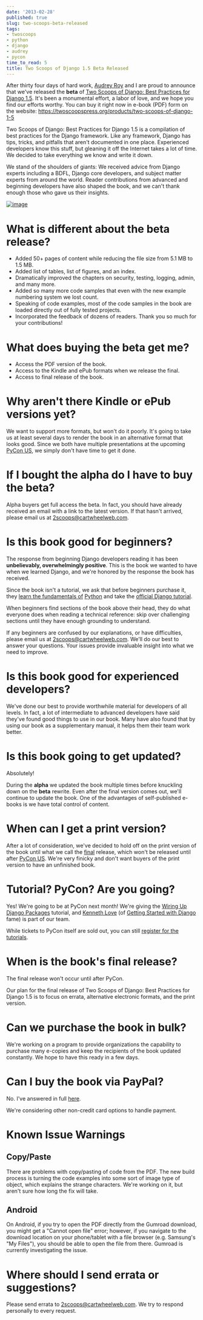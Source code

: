 ```yaml
---
date: '2013-02-28'
published: true
slug: two-scoops-beta-released
tags:
- twoscoops
- python
- django
- audrey
- pycon
time_to_read: 5
title: Two Scoops of Django 1.5 Beta Released
---
```


After thirty four days of hard work, [Audrey Roy](https://www.codemakesmehappy.com/)
and I are proud to announce that we've released the **beta** of [Two
Scoops of Django: Best Practices for Django
1.5](https://twoscoopspress.org/products/two-scoops-of-django-1-5). It's been a monumental effort, a labor
of love, and we hope you find our efforts worthy. You can buy it right
now in e-book (PDF) form on the website: <https://twoscoopspress.org/products/two-scoops-of-django-1-5>

Two Scoops of Django: Best Practices for Django 1.5 is a compilation of
best practices for the Django framework. Like any framework, Django has
tips, tricks, and pitfalls that aren't documented in one place.
Experienced developers know this stuff, but gleaning it off the Internet
takes a lot of time. We decided to take everything we know and write it
down.

We stand of the shoulders of giants: We received advice from Django
experts including a BDFL, Django core developers, and subject matter
experts from around the world. Reader contributions from advanced and
beginning developers have also shaped the book, and we can't thank
enough those who gave us their insights.

[![image](https://s3.amazonaws.com/twoscoops/img/tsd-cover-beta.png)](https://twoscoopspress.org/products/two-scoops-of-django-1-5/)

<a name="features"></a>
What is different about the beta release?
=========================================

-   Added 50+ pages of content while reducing the file size from 5.1 MB
    to 1.5 MB.
-   Added list of tables, list of figures, and an index.
-   Dramatically improved the chapters on security, testing, logging,
    admin, and many more.
-   Added so many more code samples that even with the new example
    numbering system we lost count.
-   Speaking of code examples, most of the code samples in the book are
    loaded directly out of fully tested projects.
-   Incorporated the feedback of dozens of readers. Thank you so much
    for your contributions!

<a name="what-do-i-get"></a>
What does buying the beta get me?
=================================

-   Access the PDF version of the book.
-   Access to the Kindle and ePub formats when we release the final.
-   Access to final release of the book.

<a name="alternative-formats"></a>
Why aren't there Kindle or ePub versions yet?
==============================================

We want to support more formats, but won't do it poorly. It's going to
take us at least several days to render the book in an alternative
format that looks good. Since we both have multiple presentations at the
upcoming [PyCon US](https://us.pycon.org/2013/), we simply don't have
time to get it done.

<a name="alpha-buyers"></a>
If I bought the alpha do I have to buy the beta?
================================================

Alpha buyers get full access the beta. In fact, you should have already
received an email with a link to the latest version. If that hasn't
arrived, please email us at <2scoops@cartwheelweb.com>.

<a name="beginners"></a>
Is this book good for beginners?
================================

The response from beginning Django developers reading it has been
**unbelievably, overwhelmingly positive**. This is the book we wanted to
have when we learned Django, and we're honored by the response the book
has received.

Since the book isn't a tutorial, we ask that before beginners purchase
it, they [learn the fundamentals of](http://learnpythonthehardway.org/)
[Python](http://www.amazon.com/Learn-Python-Hard-Way-Introduction/dp/0321884914/?ie=UTF8&tag=ihpydanny-20)
and take the [official Django
tutorial](https://docs.djangoproject.com/en/1.5/intro/tutorial01/).

When beginners find sections of the book above their head, they do what
everyone does when reading a technical reference: skip over challenging
sections until they have enough grounding to understand.

If any beginners are confused by our explanations, or have difficulties,
please email us at <2scoops@cartwheelweb.com>. We'll do our best to
answer your questions. Your issues provide invaluable insight into what
we need to improve.

<a name="experienced"></a>
Is this book good for experienced developers?
=============================================

We've done our best to provide worthwhile material for developers of
all levels. In fact, a lot of intermediate to advanced developers have
said they've found good things to use in our book. Many have also found
that by using our book as a supplementary manual, it helps them their
team work better.

<a name="updates"></a>
Is this book going to get updated?
==================================

Absolutely!

During the **alpha** we updated the book multiple times before knuckling
down on the **beta** rewrite. Even after the final version comes out,
we'll continue to update the book. One of the advantages of
self-published e-books is we have total control of content.

<a name="print"></a>
When can I get a print version?
===============================

After a lot of consideration, we've decided to hold off on the print
version of the book until what we call the
[final](https://pydanny.com/two-scoops-beta-released.html#final)
release, which won't be released until after [PyCon
US](https://us.pycon.org/2013/). We're very finicky and don't want
buyers of the print version to have an unfinished book.

<a name="tutorial"></a>
<a name="pycon"></a>
<a name="wiring-up-django-packages"></a>
Tutorial? PyCon? Are you going?
===============================

Yes! We're going to be at PyCon next month! We're giving the [Wiring
Up Django Packages](https://us.pycon.org/2013/schedule/presentation/11/)
tutorial, and [Kenneth Love](http://brack3t.com/) (of [Getting Started
with Django](http://gettingstartedwithdjango.com/) fame) is part of our
team.

While tickets to PyCon itself are sold out, you can still [register for
the tutorials](https://us.pycon.org/2013/registration/register/).

<a name="final"></a>
When is the book's final release?
==================================

The final release won't occur until after PyCon.

Our plan for the final release of Two Scoops of Django: Best Practices
for Django 1.5 is to focus on errata, alternative electronic formats,
and the print version.

<a name="bulk"></a>
Can we purchase the book in bulk?
=================================

We're working on a program to provide organizations the capability to
purchase many e-copies and keep the recipients of the book updated
constantly. We hope to have this ready in a few days.

<a name="paypal"></a>
Can I buy the book via PayPal?
==============================

No. I've answered in full
[here](https://pydanny.com/we-are-not-using-paypal.html).

We're considering other non-credit card options to handle payment.

<a name="known-issue-warnings"></a>
Known Issue Warnings
====================

Copy/Paste
----------

There are problems with copy/pasting of code from the PDF. The new build
process is turning the code examples into some sort of image type of
object, which explains the strange characters. We're working on it, but
aren't sure how long the fix will take.

Android
-------

On Android, if you try to open the PDF directly from the Gumroad
download, you might get a "Cannot open file" error; however, if you
navigate to the download location on your phone/tablet with a file
browser (e.g. Samsung's "My Files"), you should be able to open the
file from there. Gumroad is currently investigating the issue.

<a name="errata"></a>
Where should I send errata or suggestions?
==========================================

Please send errata to <2scoops@cartwheelweb.com>. We try to respond
personally to every request.
